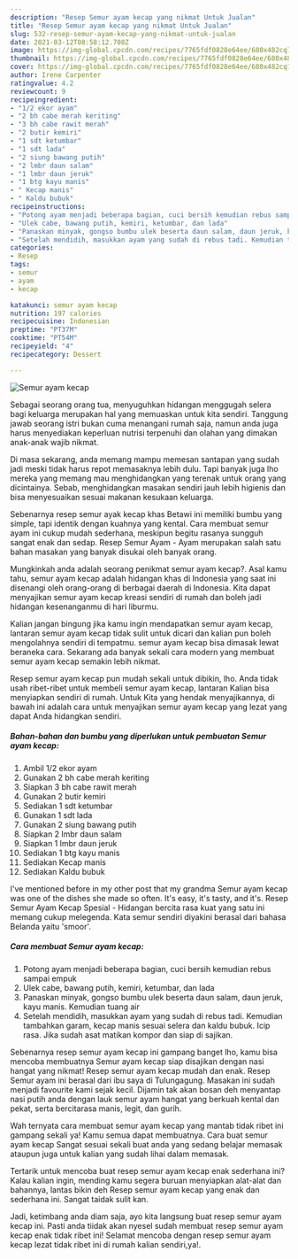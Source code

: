 ```yaml
---
description: "Resep Semur ayam kecap yang nikmat Untuk Jualan"
title: "Resep Semur ayam kecap yang nikmat Untuk Jualan"
slug: 532-resep-semur-ayam-kecap-yang-nikmat-untuk-jualan
date: 2021-03-12T08:58:12.708Z
image: https://img-global.cpcdn.com/recipes/7765fdf0828e64ee/680x482cq70/semur-ayam-kecap-foto-resep-utama.jpg
thumbnail: https://img-global.cpcdn.com/recipes/7765fdf0828e64ee/680x482cq70/semur-ayam-kecap-foto-resep-utama.jpg
cover: https://img-global.cpcdn.com/recipes/7765fdf0828e64ee/680x482cq70/semur-ayam-kecap-foto-resep-utama.jpg
author: Irene Carpenter
ratingvalue: 4.2
reviewcount: 9
recipeingredient:
- "1/2 ekor ayam"
- "2 bh cabe merah keriting"
- "3 bh cabe rawit merah"
- "2 butir kemiri"
- "1 sdt ketumbar"
- "1 sdt lada"
- "2 siung bawang putih"
- "2 lmbr daun salam"
- "1 lmbr daun jeruk"
- "1 btg kayu manis"
- " Kecap manis"
- " Kaldu bubuk"
recipeinstructions:
- "Potong ayam menjadi beberapa bagian, cuci bersih kemudian rebus sampai empuk"
- "Ulek cabe, bawang putih, kemiri, ketumbar, dan lada"
- "Panaskan minyak, gongso bumbu ulek beserta daun salam, daun jeruk, kayu manis. Kemudian tuang air"
- "Setelah mendidih, masukkan ayam yang sudah di rebus tadi. Kemudian tambahkan garam, kecap manis sesuai selera dan kaldu bubuk. Icip rasa. Jika sudah asat matikan kompor dan siap di sajikan."
categories:
- Resep
tags:
- semur
- ayam
- kecap

katakunci: semur ayam kecap 
nutrition: 197 calories
recipecuisine: Indonesian
preptime: "PT37M"
cooktime: "PT54M"
recipeyield: "4"
recipecategory: Dessert

---
```



![Semur ayam kecap](https://img-global.cpcdn.com/recipes/7765fdf0828e64ee/680x482cq70/semur-ayam-kecap-foto-resep-utama.jpg)

Sebagai seorang orang tua, menyuguhkan hidangan menggugah selera bagi keluarga merupakan hal yang memuaskan untuk kita sendiri. Tanggung jawab seorang istri bukan cuma menangani rumah saja, namun anda juga harus menyediakan keperluan nutrisi terpenuhi dan olahan yang dimakan anak-anak wajib nikmat.

Di masa  sekarang, anda memang mampu memesan santapan yang sudah jadi meski tidak harus repot memasaknya lebih dulu. Tapi banyak juga lho mereka yang memang mau menghidangkan yang terenak untuk orang yang dicintainya. Sebab, menghidangkan masakan sendiri jauh lebih higienis dan bisa menyesuaikan sesuai makanan kesukaan keluarga. 

Sebenarnya resep semur ayak kecap khas Betawi ini memiliki bumbu yang simple, tapi identik dengan kuahnya yang kental. Cara membuat semur ayam ini cukup mudah sederhana, meskipun begitu rasanya sungguh sangat enak dan sedap. Resep Semur Ayam - Ayam merupakan salah satu bahan masakan yang banyak disukai oleh banyak orang.

Mungkinkah anda adalah seorang penikmat semur ayam kecap?. Asal kamu tahu, semur ayam kecap adalah hidangan khas di Indonesia yang saat ini disenangi oleh orang-orang di berbagai daerah di Indonesia. Kita dapat menyajikan semur ayam kecap kreasi sendiri di rumah dan boleh jadi hidangan kesenanganmu di hari liburmu.

Kalian jangan bingung jika kamu ingin mendapatkan semur ayam kecap, lantaran semur ayam kecap tidak sulit untuk dicari dan kalian pun boleh mengolahnya sendiri di tempatmu. semur ayam kecap bisa dimasak lewat beraneka cara. Sekarang ada banyak sekali cara modern yang membuat semur ayam kecap semakin lebih nikmat.

Resep semur ayam kecap pun mudah sekali untuk dibikin, lho. Anda tidak usah ribet-ribet untuk membeli semur ayam kecap, lantaran Kalian bisa menyiapkan sendiri di rumah. Untuk Kita yang hendak menyajikannya, di bawah ini adalah cara untuk menyajikan semur ayam kecap yang lezat yang dapat Anda hidangkan sendiri.

<!--inarticleads1-->

##### Bahan-bahan dan bumbu yang diperlukan untuk pembuatan Semur ayam kecap:

1. Ambil 1/2 ekor ayam
1. Gunakan 2 bh cabe merah keriting
1. Siapkan 3 bh cabe rawit merah
1. Gunakan 2 butir kemiri
1. Sediakan 1 sdt ketumbar
1. Gunakan 1 sdt lada
1. Gunakan 2 siung bawang putih
1. Siapkan 2 lmbr daun salam
1. Siapkan 1 lmbr daun jeruk
1. Sediakan 1 btg kayu manis
1. Sediakan  Kecap manis
1. Sediakan  Kaldu bubuk


I&#39;ve mentioned before in my other post that my grandma Semur ayam kecap was one of the dishes she made so often. It&#39;s easy, it&#39;s tasty, and it&#39;s. Resep Semur Ayam Kecap Spesial - Hidangan bercita rasa kuat yang satu ini memang cukup melegenda. Kata semur sendiri diyakini berasal dari bahasa Belanda yaitu &#39;smoor&#39;. 

<!--inarticleads2-->

##### Cara membuat Semur ayam kecap:

1. Potong ayam menjadi beberapa bagian, cuci bersih kemudian rebus sampai empuk
1. Ulek cabe, bawang putih, kemiri, ketumbar, dan lada
1. Panaskan minyak, gongso bumbu ulek beserta daun salam, daun jeruk, kayu manis. Kemudian tuang air
1. Setelah mendidih, masukkan ayam yang sudah di rebus tadi. Kemudian tambahkan garam, kecap manis sesuai selera dan kaldu bubuk. Icip rasa. Jika sudah asat matikan kompor dan siap di sajikan.


Sebenarnya resep semur ayam kecap ini gampang banget lho, kamu bisa mencoba membuatnya Semur ayam kecap siap disajikan dengan nasi hangat yang nikmat! Resep semur ayam kecap mudah dan enak. Resep Semur ayam ini berasal dari ibu saya di Tulungagung. Masakan ini sudah menjadi favourite kami sejak kecil. Dijamin tak akan bosan deh menyantap nasi putih anda dengan lauk semur ayam hangat yang berkuah kental dan pekat, serta bercitarasa manis, legit, dan gurih. 

Wah ternyata cara membuat semur ayam kecap yang mantab tidak ribet ini gampang sekali ya! Kamu semua dapat membuatnya. Cara buat semur ayam kecap Sangat sesuai sekali buat anda yang sedang belajar memasak ataupun juga untuk kalian yang sudah lihai dalam memasak.

Tertarik untuk mencoba buat resep semur ayam kecap enak sederhana ini? Kalau kalian ingin, mending kamu segera buruan menyiapkan alat-alat dan bahannya, lantas bikin deh Resep semur ayam kecap yang enak dan sederhana ini. Sangat taidak sulit kan. 

Jadi, ketimbang anda diam saja, ayo kita langsung buat resep semur ayam kecap ini. Pasti anda tiidak akan nyesel sudah membuat resep semur ayam kecap enak tidak ribet ini! Selamat mencoba dengan resep semur ayam kecap lezat tidak ribet ini di rumah kalian sendiri,ya!.

